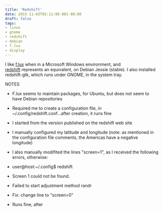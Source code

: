 ```yaml
---
title: 'Redshift'
date: 2015-11-03T05:11:00.001-08:00
draft: false
tags: 
- linux
- gnome
- redshift
- debian
- f.lux
- display
---
```


I like [f.lux](https://justgetflux.com/) when in a Microsoft Windows environment, and [redshift](http://jonls.dk/redshift/) represents an equivalent, on Debian Jessie (stable). I also installed redshift-gtk, which runs under GNOME, in the system tray.  
  
NOTES  
  

*   F.lux seems to maintain packages, for Ubuntu, but does not seem to have Debian repositories
*   Required me to create a configuration file, in ~/.config/redshift.conf...after creation, it runs fine

*   I started from the version published on the redshift web site
*   I manually configured my latitude and longitude (note: as mentioned in the configuration file comments, the Americas have a negative longitude)
*   I also manually modifited the lines "screen=1", as I received the following errors, otherwise:

*   user@host:~/.config$ redshift

*   Screen 1 could not be found.
*   Failed to start adjustment method randr

*   Fix: change line to "screen=0"
*   Runs fine, after